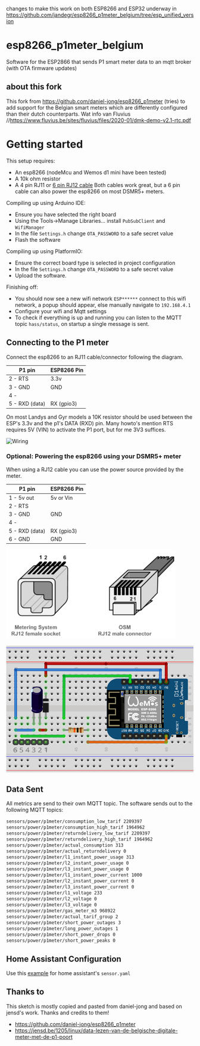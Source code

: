 changes to make this work on both ESP8266 and ESP32 underway in https://github.com/jandegr/esp8266_p1meter_belgium/tree/esp_unified_version

# esp8266_p1meter_belgium

Software for the ESP2866 that sends P1 smart meter data to an mqtt broker (with OTA firmware updates)

## about this fork
This fork from https://github.com/daniel-jong/esp8266_p1meter (tries) to add support for the Belgian smart meters which are differently configured than their dutch counterparts.
Wat info van Fluvius //https://www.fluvius.be/sites/fluvius/files/2020-01/dmk-demo-v2.1-rtc.pdf

# Getting started
This setup requires:
- An esp8266 (nodeMcu and Wemos d1 mini have been tested)
- A 10k ohm resistor
- A 4 pin RJ11 or [6 pin RJ12 cable](https://www.tinytronics.nl/shop/nl/kabels/adapters/rj12-naar-6-pins-dupont-jumper-adapter) Both cables work great, but a 6 pin cable can also power the esp8266 on most DSMR5+ meters.

Compiling up using Arduino IDE:
- Ensure you have selected the right board
- Using the Tools->Manage Libraries... install `PubSubClient` and `WifiManager`
- In the file `Settings.h` change `OTA_PASSWORD` to a safe secret value
- Flash the software

Compiling up using PlatformIO:
- Ensure the correct board type is selected in project configuration
- In the file `Settings.h` change `OTA_PASSWORD` to a safe secret value
- Upload the software.

Finishing off:
- You should now see a new wifi network `ESP******` connect to this wifi network, a popup should appear, else manually navigate to `192.168.4.1`
- Configure your wifi and Mqtt settings
- To check if everything is up and running you can listen to the MQTT topic `hass/status`, on startup a single message is sent.

## Connecting to the P1 meter
Connect the esp8266 to an RJ11 cable/connector following the diagram.

| P1 pin   | ESP8266 Pin |
| ----     | ---- |
| 2 - RTS  | 3.3v |
| 3 - GND  | GND  |
| 4 -      |      |
| 5 - RXD (data) | RX (gpio3) |

On most Landys and Gyr models a 10K resistor should be used between the ESP's 3.3v and the p1's DATA (RXD) pin. Many howto's mention RTS requires 5V (VIN) to activate the P1 port, but for me 3V3 suffices.

![Wiring](https://github.com/jandegr/esp8266_p1meter_belgium/blob/main/assets/esp8266_p1meter_bb.png)

### Optional: Powering the esp8266 using your DSMR5+ meter 
<p>
When using a RJ12 cable you can use the power source provided by the meter.
  
| P1 pin   | ESP8266 Pin |
| ----     | ---- |
| 1 - 5v out | 5v or Vin |
| 2 - RTS  |  |
| 3 - GND  | GND  |
| 4 -      |      |
| 5 - RXD (data) | RX (gpio3) |
| 6 - GND  | GND  |

![RJ12](https://github.com/jandegr/esp8266_p1meter_belgium/blob/main/assets/RJ12.png) 
  
![Wiring powered by meter](https://github.com/jandegr/esp8266_p1meter_belgium/blob/main/assets/P1_powered_by_meter.png)

</p>

## Data Sent

All metrics are send to their own MQTT topic.
The software sends out to the following MQTT topics:

```
sensors/power/p1meter/consumption_low_tarif 2209397
sensors/power/p1meter/consumption_high_tarif 1964962
sensors/power/p1meter/returndelivery_low_tarif 2209397
sensors/power/p1meter/returndelivery_high_tarif 1964962
sensors/power/p1meter/actual_consumption 313
sensors/power/p1meter/actual_returndelivery 0
sensors/power/p1meter/l1_instant_power_usage 313
sensors/power/p1meter/l2_instant_power_usage 0
sensors/power/p1meter/l3_instant_power_usage 0
sensors/power/p1meter/l1_instant_power_current 1000
sensors/power/p1meter/l2_instant_power_current 0
sensors/power/p1meter/l3_instant_power_current 0
sensors/power/p1meter/l1_voltage 233
sensors/power/p1meter/l2_voltage 0
sensors/power/p1meter/l3_voltage 0
sensors/power/p1meter/gas_meter_m3 968922
sensors/power/p1meter/actual_tarif_group 2
sensors/power/p1meter/short_power_outages 3
sensors/power/p1meter/long_power_outages 1
sensors/power/p1meter/short_power_drops 0
sensors/power/p1meter/short_power_peaks 0
```

## Home Assistant Configuration

Use this [example](https://github.com/jandegr/esp8266_p1meter_belgium/blob/main/assets/p1_sensors.yaml) for home assistant's `sensor.yaml`

## Thanks to

This sketch is mostly copied and pasted from daniel-jong and based on jensd's work.
Thanks and credits to them!

- https://github.com/daniel-jong/esp8266_p1meter
- https://jensd.be/1205/linux/data-lezen-van-de-belgische-digitale-meter-met-de-p1-poort

